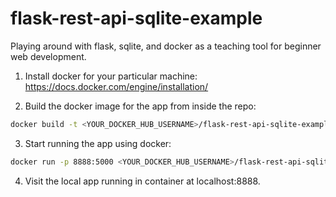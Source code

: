 # flask-rest-api-sqlite-example

Playing around with flask, sqlite, and docker as a teaching tool for beginner web development.

1) Install docker for your particular machine: https://docs.docker.com/engine/installation/

2) Build the docker image for the app from inside the repo:
```bash
docker build -t <YOUR_DOCKER_HUB_USERNAME>/flask-rest-api-sqlite-example .
```

3) Start running the app using docker:
```bash
docker run -p 8888:5000 <YOUR_DOCKER_HUB_USERNAME>/flask-rest-api-sqlite-example
```

4) Visit the local app running in container at localhost:8888.
